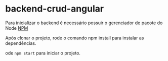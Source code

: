 # backend-crud-angular

Para inicializar o backend é necessário possuir o gerenciador de pacote do Node [NPM](https://nodejs.org/en/download/)

Após clonar o projeto, rode o comando npm install para instalar as dependências.

ode `npm start` para iniciar o projeto.
